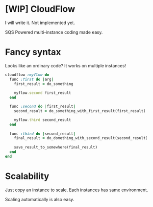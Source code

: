 [WIP] CloudFlow
=========

I will write it. Not implemented yet.

SQS Powered multi-instance coding made easy.

Fancy syntax
=========

Looks like an ordinary code? It works on multiple instances!

```ruby
cloudflow :myflow do
  func :first do |arg|
    first_result = do_something
    
    myflow.second first_result
  end

  func :second do |first_result|
    second_result = do_something_with_first_result(first_result)

    myflow.third second_result
  end
  
  func :third do |second_result|
    final_result = do_domething_with_second_result(second_result)
    
    save_result_to_somewhere(final_result)
  end
end
```

Scalability
=========

Just copy an instance to scale. Each instances has same environment.

Scaling automatically is also easy.
